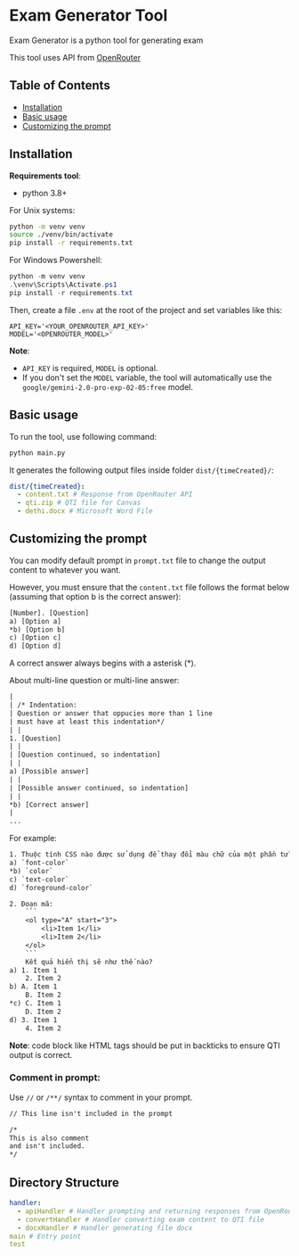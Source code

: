# Exam Generator Tool

Exam Generator is a python tool for generating exam

This tool uses API from [OpenRouter](https://openrouter.ai/)

## Table of Contents
- [Installation](#installation)
- [Basic usage](#basic-usage)
- [Customizing the prompt](#customizing-the-prompt)

## Installation

**Requirements tool**: 
- python 3.8+

For Unix systems:
```bash
python -m venv venv
source ./venv/bin/activate
pip install -r requirements.txt
```

For Windows Powershell:
```powershell
python -m venv venv
.\venv\Scripts\Activate.ps1
pip install -r requirements.txt
```

Then, create a file `.env` at the root of the project and set variables like this:
```env
API_KEY='<YOUR_OPENROUTER_API_KEY>'
MODEL='<OPENROUTER_MODEL>'
```

**Note**: 
- `API_KEY` is required, `MODEL` is optional.
- If you don't set the `MODEL` variable, the tool will automatically use the `google/gemini-2.0-pro-exp-02-05:free` model.

## Basic usage

To run the tool, use following command:
```bash
python main.py
```

It generates the following output files inside folder `dist/{timeCreated}/`:
```yaml
dist/{timeCreated}:
  - content.txt # Response from OpenRouter API
  - qti.zip # QTI file for Canvas
  - dethi.docx # Microsoft Word File
```

## Customizing the prompt

You can modify default prompt in `prompt.txt` file to change the output content to whatever you want. 

However, you must ensure that the `content.txt` file follows the format below (assuming that option b is the correct answer):

```txt
[Number]. [Question]
a) [Option a]
*b) [Option b]
c) [Option c]
d) [Option d]
```

A correct answer always begins with a asterisk (*).

About multi-line question or multi-line answer:

```txt
|
| /* Indentation:
| Question or answer that oppucies more than 1 line 
| must have at least this indentation*/
| |
1. [Question]
| |
| [Question continued, so indentation]
| |
a) [Possible answer]
| |
| [Possible answer continued, so indentation]
| |
*b) [Correct answer]
|
...
```

For example:

```txt
1. Thuộc tính CSS nào được sử dụng để thay đổi màu chữ của một phần tử?
a) `font-color`
*b) `color`
c) `text-color`
d) `foreground-color`

2. Đoạn mã:
	```
	<ol type="A" start="3">
		<li>Item 1</li>
		<li>Item 2</li>
	</ol>
	```
	Kết quả hiển thị sẽ như thế nào?
a) 1. Item 1
	2. Item 2
b) A. Item 1
	B. Item 2
*c) C. Item 1
	D. Item 2
d) 3. Item 1
	4. Item 2
```

**Note**: code block like HTML tags should be put in backticks to ensure QTI output is correct.

### Comment in prompt:

Use `//` or `/**/` syntax to comment in your prompt.

```txt
// This line isn't included in the prompt

/*
This is also comment 
and isn't included.
*/
```

## Directory Structure

```yaml
handler:
  - apiHandler # Handler prompting and returning responses from OpenRouter API
  - convertHandler # Handler converting exam content to QTI file
  - docxHandler # Handler generating file docx
main # Entry point
test
```